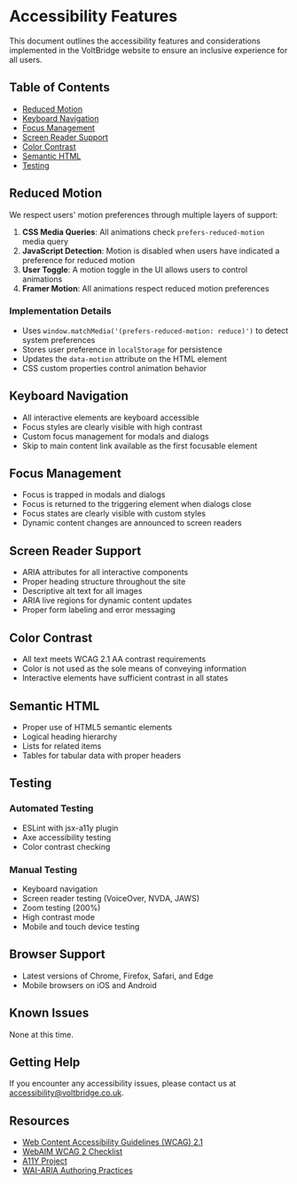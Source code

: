 # Accessibility Features

This document outlines the accessibility features and considerations implemented in the VoltBridge website to ensure an inclusive experience for all users.

## Table of Contents
- [Reduced Motion](#reduced-motion)
- [Keyboard Navigation](#keyboard-navigation)
- [Focus Management](#focus-management)
- [Screen Reader Support](#screen-reader-support)
- [Color Contrast](#color-contrast)
- [Semantic HTML](#semantic-html)
- [Testing](#testing)

## Reduced Motion

We respect users' motion preferences through multiple layers of support:

1. **CSS Media Queries**: All animations check `prefers-reduced-motion` media query
2. **JavaScript Detection**: Motion is disabled when users have indicated a preference for reduced motion
3. **User Toggle**: A motion toggle in the UI allows users to control animations
4. **Framer Motion**: All animations respect reduced motion preferences

### Implementation Details

- Uses `window.matchMedia('(prefers-reduced-motion: reduce)')` to detect system preferences
- Stores user preference in `localStorage` for persistence
- Updates the `data-motion` attribute on the HTML element
- CSS custom properties control animation behavior

## Keyboard Navigation

- All interactive elements are keyboard accessible
- Focus styles are clearly visible with high contrast
- Custom focus management for modals and dialogs
- Skip to main content link available as the first focusable element

## Focus Management

- Focus is trapped in modals and dialogs
- Focus is returned to the triggering element when dialogs close
- Focus states are clearly visible with custom styles
- Dynamic content changes are announced to screen readers

## Screen Reader Support

- ARIA attributes for all interactive components
- Proper heading structure throughout the site
- Descriptive alt text for all images
- ARIA live regions for dynamic content updates
- Proper form labeling and error messaging

## Color Contrast

- All text meets WCAG 2.1 AA contrast requirements
- Color is not used as the sole means of conveying information
- Interactive elements have sufficient contrast in all states

## Semantic HTML

- Proper use of HTML5 semantic elements
- Logical heading hierarchy
- Lists for related items
- Tables for tabular data with proper headers

## Testing

### Automated Testing
- ESLint with jsx-a11y plugin
- Axe accessibility testing
- Color contrast checking

### Manual Testing
- Keyboard navigation
- Screen reader testing (VoiceOver, NVDA, JAWS)
- Zoom testing (200%)
- High contrast mode
- Mobile and touch device testing

## Browser Support

- Latest versions of Chrome, Firefox, Safari, and Edge
- Mobile browsers on iOS and Android

## Known Issues

None at this time.

## Getting Help

If you encounter any accessibility issues, please contact us at [accessibility@voltbridge.co.uk](mailto:accessibility@voltbridge.co.uk).

## Resources

- [Web Content Accessibility Guidelines (WCAG) 2.1](https://www.w3.org/TR/WCAG21/)
- [WebAIM WCAG 2 Checklist](https://webaim.org/standards/wcag/checklist)
- [A11Y Project](https://www.a11yproject.com/)
- [WAI-ARIA Authoring Practices](https://www.w3.org/WAI/ARIA/apg/)
